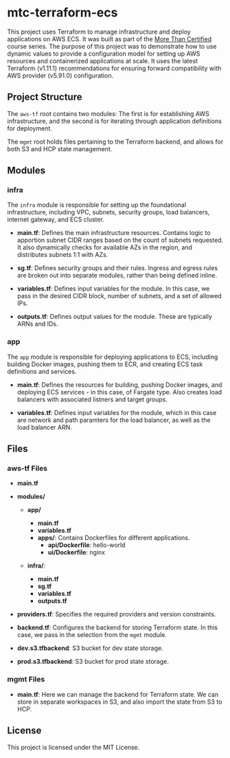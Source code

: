 # mtc-terraform-ecs

This project uses Terraform to manage infrastructure and deploy applications on AWS ECS. It was built as part of the [More Than Certified](https://morethancertified.com/) course series. The purpose of this project was to demonstrate how to use dynamic values to provide a configuration model for setting up AWS resources and containerized applications at scale. It uses the latest Terraform (v1.11.1) recommendations for ensuring forward compatibility with AWS provider (v5.91.0) configuration.

## Project Structure

The `aws-tf` root contains two modules: The first is for establishing AWS infrastructure, and the second is for iterating through application definitions for deployment. 

The `mgmt` root holds files pertaining to the Terraform backend, and allows for both S3 and HCP state management.

## Modules

### infra

The `infra` module is responsible for setting up the foundational infrastructure, including VPC, subnets, security groups, load balancers, internet gateway, and ECS cluster.

- **main.tf**: Defines the main infrastructure resources. Contains logic to apportion subnet CIDR ranges based on the count of subnets requested. It also dynamically checks for available AZs in the region, and distributes subnets 1:1 with AZs.

- **sg.tf**: Defines security groups and their rules. Ingress and egress rules are broken out into separate modules, rather than being defined inline.

- **variables.tf**: Defines input variables for the module. In this case, we pass in the desired CIDR block, number of subnets, and a set of allowed IPs.

- **outputs.tf**: Defines output values for the module. These are typically ARNs and IDs.

### app

The `app` module is responsible for deploying applications to ECS, including building Docker images, pushing them to ECR, and creating ECS task definitions and services.

- **main.tf**: Defines the resources for building, pushing Docker images, and deploying ECS services - in this case, of Fargate type. Also creates load balancers with associated listners and target groups.

- **variables.tf**: Defines input variables for the module, which in this case are network and path paramters for the load balancer, as well as the load balancer ARN.

## Files

### aws-tf Files

- **main.tf**
- **modules/**

  - **app/**
    - **main.tf**
    - **variables.tf**
    - **apps/**: Contains Dockerfiles for different applications.
      - **api/Dockerfile**: hello-world
      - **ui/Dockerfile**: nginx

  - **infra/**:
    - **main.tf**
    - **sg.tf**
    - **variables.tf**
    - **outputs.tf**

- **providers.tf**: Specifies the required providers and version constraints.
- **backend.tf**: Configures the backend for storing Terraform state. In this case, we pass in the selection from the `mgmt` module.
- **dev.s3.tfbackend**: S3 bucket for dev state storage.
- **prod.s3.tfbackend**: S3 bucket for prod state storage.

### mgmt Files

- **main.tf**: Here we can manage the backend for Terraform state. We can store in separate workspaces in S3, and also import the state from S3 to HCP.

## License

This project is licensed under the MIT License.